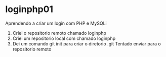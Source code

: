# loginphp01
Aprendendo a criar um login com PHP e MySQLi 
1. Criei o repositorio remoto chamado loginphp
2. Criei um repositorio local com chamado loginphp
3. Dei um comando git init para criar o diretorio .git
Tentado enviar para o repositorio remoto
